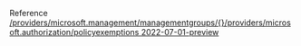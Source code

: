 Reference [/providers/microsoft.management/managementgroups/{}/providers/microsoft.authorization/policyexemptions 2022-07-01-preview](/Resources/mgmt-plane/L3Byb3ZpZGVycy9taWNyb3NvZnQubWFuYWdlbWVudC9tYW5hZ2VtZW50Z3JvdXBzL3t9L3Byb3ZpZGVycy9taWNyb3NvZnQuYXV0aG9yaXphdGlvbi9wb2xpY3lleGVtcHRpb25z/2022-07-01-preview.xml)

